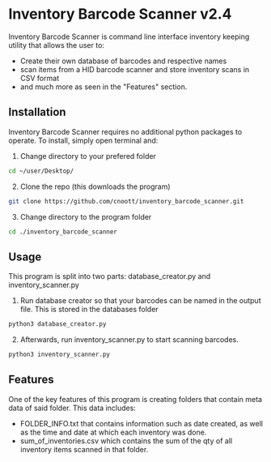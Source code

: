 # Inventory Barcode Scanner v2.4

Inventory Barcode Scanner is command line interface inventory keeping utility that allows the user to:
- Create their own database of barcodes and respective names
- scan items from a HID barcode scanner and store inventory scans in CSV format
- and much more as seen in the "Features" section.

## Installation

Inventory Barcode Scanner requires no additional python packages to operate.
To install, simply open terminal and:

1. Change directory to your prefered folder

```bash
cd ~/user/Desktop/
```

2. Clone the repo (this downloads the program)

```bash
git clone https://github.com/cnoott/inventory_barcode_scanner.git
```

3. Change directory to the program folder

```bash
cd ./inventory_barcode_scanner
```

## Usage

This program is split into two parts: database_creator.py and inventory_scanner.py

1. Run database creator so that your barcodes can be named in the output file. This is stored in the databases folder

```bash
python3 database_creator.py
```

2. Afterwards, run inventory_scanner.py to start scanning barcodes.
```bash
python3 inventory_scanner.py
```

## Features

One of the key features of this program is creating folders that contain meta data of said folder. This data includes:
 - FOLDER_INFO.txt that contains information such as date created,  as well as the time and date at which each inventory was done.
 - sum_of_inventories.csv which contains the sum of the qty of all inventory items scanned in that folder. 


